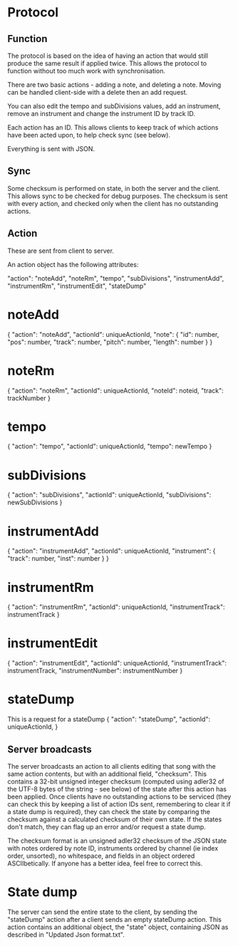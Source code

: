 Protocol
========

Function
--------

The protocol is based on the idea of having an action that would still produce
the same result if applied twice. This allows the protocol to function without
too much work with synchronisation.

There are two basic actions - adding a note, and deleting a note. Moving can be
handled client-side with a delete then an add request.

You can also edit the tempo and subDivisions values, add an instrument, remove
an instrument and change the instrument ID by track ID.

Each action has an ID. This allows clients to keep track of which actions have
been acted upon, to help check sync (see below).

Everything is sent with JSON.

Sync
----

Some checksum is performed on state, in both the server and the client. This
allows sync to be checked for debug purposes. The checksum is sent with every
action, and checked only when the client has no outstanding actions.

Action
------
These are sent from client to server.

An action object has the following attributes:

"action": "noteAdd", "noteRm", "tempo", "subDivisions", "instrumentAdd",
"instrumentRm", "instrumentEdit", "stateDump"

noteAdd
=======
{
  "action": "noteAdd",
  "actionId": uniqueActionId,
  "note": {
    "id": number,
    "pos": number,
    "track": number,
    "pitch": number,
    "length": number
  }
}

noteRm
======
{
  "action": "noteRm",
  "actionId": uniqueActionId,
  "noteId": noteid,
  "track": trackNumber
}

tempo
=====
{
  "action": "tempo",
  "actionId": uniqueActionId,
  "tempo": newTempo
}

subDivisions
============
{
  "action": "subDivisions",
  "actionId": uniqueActionId,
  "subDivisions": newSubDivisions
}

instrumentAdd
=============
{
  "action": "instrumentAdd",
  "actionId": uniqueActionId,
  "instrument": {
    "track": number,
    "inst": number
  }
}

instrumentRm
============
{
  "action": "instrumentRm",
  "actionId": uniqueActionId,
  "instrumentTrack": instrumentTrack
}

instrumentEdit
==============
{
  "action": "instrumentEdit",
  "actionId": uniqueActionId,
  "instrumentTrack": instrumentTrack,
  "instrumentNumber": instrumentNumber
}

stateDump
=========
This is a request for a stateDump
{
  "action": "stateDump",
  "actionId": uniqueActionId,
}

Server broadcasts
-----------------

The server broadcasts an action to all clients editing that song with the same
action contents, but with an additional field, "checksum". This contains a
32-bit unsigned integer checksum (computed using adler32 of the UTF-8 bytes of
the string - see below) of the state after this action has been applied. Once
clients have no outstanding actions to be serviced (they can check this by
keeping a list of action IDs sent, remembering to clear it if a state dump is
required), they can check the state by comparing the checksum against a
calculated checksum of their own state. If the states don't match, they can
flag up an error and/or request a state dump.

The checksum format is an unsigned adler32 checksum of the JSON state with
notes ordered by note ID, instruments ordered by channel (ie index order,
unsorted), no whitespace, and fields in an object ordered ASCIIbetically. If
anyone has a better idea, feel free to correct this.

State dump
==========

The server can send the entire state to the client, by sending the "stateDump"
action after a client sends an empty stateDump action. This action contains an
additional object, the "state" object, containing JSON as described in
"Updated Json format.txt".
